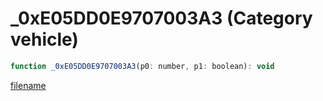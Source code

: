 # _0xE05DD0E9707003A3 (Category vehicle)

```js
function _0xE05DD0E9707003A3(p0: number, p1: boolean): void
```

[filename](_0xE05DD0E9707003A3_m.md ':include')